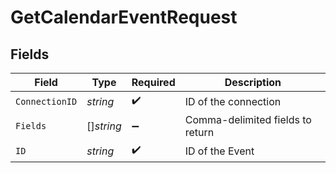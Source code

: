 # GetCalendarEventRequest


## Fields

| Field                            | Type                             | Required                         | Description                      |
| -------------------------------- | -------------------------------- | -------------------------------- | -------------------------------- |
| `ConnectionID`                   | *string*                         | :heavy_check_mark:               | ID of the connection             |
| `Fields`                         | []*string*                       | :heavy_minus_sign:               | Comma-delimited fields to return |
| `ID`                             | *string*                         | :heavy_check_mark:               | ID of the Event                  |
